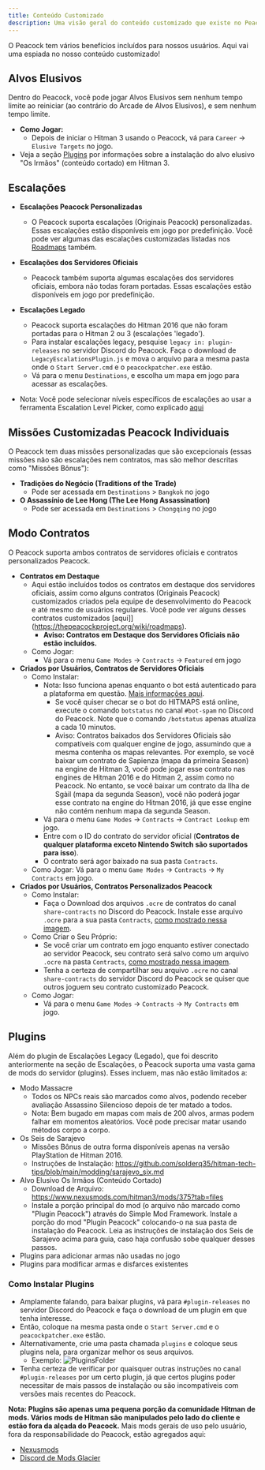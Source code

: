 ```yaml
---
title: Conteúdo Customizado
description: Uma visão geral do conteúdo customizado que existe no Peacock.
---
```


O Peacock tem vários benefícios incluídos para nossos usuários. Aqui vai uma espiada no nosso conteúdo customizado!

## Alvos Elusivos

Dentro do Peacock, você pode jogar Alvos Elusivos sem nenhum tempo limite ao reiniciar (ao contrário do Arcade de Alvos Elusivos), e sem nenhum tempo limite.

-   **Como Jogar:**
    -   Depois de iniciar o Hitman 3 usando o Peacock, vá para `Career` -> `Elusive Targets` no jogo.
-   Veja a seção [Plugins](#plugins) por informações sobre a instalação do alvo elusivo "Os Irmãos" (conteúdo cortado) em Hitman 3.

## Escalações

-   **Escalações Peacock Personalizadas**

    -   O Peacock suporta escalações (Originais Peacock) personalizadas. Essas escalações estão disponíveis em jogo por predefinição. Você pode ver algumas das escalações customizadas listadas nos [Roadmaps](https://thepeacockproject.org/wiki/roadmaps) também.

-   **Escalações dos Servidores Oficiais**
    -   Peacock também suporta algumas escalações dos servidores oficiais, embora não todas foram portadas. Essas escalações estão disponíveis em jogo por predefinição.
-   **Escalações Legado**

    -   Peacock suporta escalações do Hitman 2016 que não foram portadas para o Hitman 2 ou 3 (escalações 'legado').
    -   Para instalar escalações legacy, pesquise `legacy in: plugin-releases` no servidor Discord do Peacock. Faça o download de `LegacyEscalationsPlugin.js` e mova o arquivo para a mesma pasta onde o `Start Server.cmd` e o `peacockpatcher.exe` estão.
    -   Vá para o menu `Destinations`, e escolha um mapa em jogo para acessar as escalações.

-   Nota: Você pode selecionar níveis específicos de escalações ao usar a ferramenta Escalation Level Picker, como explicado [aqui](https://thepeacockproject.org/wiki/intel/#loadout-profiles--escalation-level-picker)

## Missões Customizadas Peacock Individuais

O Peacock tem duas missões personalizadas que são excepcionais (essas missões não são escalações nem contratos, mas são melhor descritas como "Missões Bônus"):

-   **Tradições do Negócio (Traditions of the Trade)**
    -   Pode ser acessada em `Destinations` > `Bangkok` no jogo
-   **O Assassínio de Lee Hong (The Lee Hong Assassination)**
    -   Pode ser acessada em `Destinations` > `Chongqing` no jogo

## Modo Contratos

O Peacock suporta ambos contratos de servidores oficiais e contratos personalizados Peacock.

-   **Contratos em Destaque**
    -   Aqui estão incluídos todos os contratos em destaque dos servidores oficiais, assim como alguns contratos (Originais Peacock) customizados criados pela equipe de desenvolvimento do Peacock e até mesmo de usuários regulares. Você pode ver alguns desses contratos customizados \[aqui]\](https://thepeacockproject.org/wiki/roadmaps).
        -   **Aviso: Contratos em Destaque dos Servidores Oficiais não estão incluídos.**
    -   Como Jogar:
        -   Vá para o menu `Game Modes` -> `Contracts` -> `Featured` em jogo
-   **Criados por Usuários, Contratos de Servidores Oficiais**
    -   Como Instalar:
        -   Nota: Isso funciona apenas enquanto o bot está autenticado para a plataforma em questão. [Mais informações aqui](https://bot.hitmaps.com/).
            -   Se você quiser checar se o bot do HITMAPS está online, execute o comando `botstatus` no canal `#bot-spam` no Discord do Peacock. Note que o comando `/botstatus` apenas atualiza a cada 10 minutos.
            -   Aviso: Contratos baixados dos Servidores Oficiais são compatíveis com qualquer engine de jogo, assumindo que a mesma contenha os mapas relevantes. Por exemplo, se você baixar um contrato de Sapienza (mapa da primeira Season) na engine de Hitman 3, você pode jogar esse contrato nas engines de Hitman 2016 e do Hitman 2, assim como no Peacock. No entanto, se você baixar um contrato da Ilha de Sgàil (mapa da segunda Season), você não poderá jogar esse contrato na engine do Hitman 2016, já que esse engine não contém nenhum mapa da segunda Season.
        -   Vá para o menu `Game Modes` -> `Contracts` -> `Contract Lookup` em jogo.
        -   Entre com o ID do contrato do servidor oficial (**Contratos de qualquer plataforma exceto Nintendo Switch são suportados para isso**).
        -   O contrato será agor baixado na sua pasta `Contracts`.
    -   Como Jogar: Vá para o menu `Game Modes` -> `Contracts` -> `My Contracts` em jogo.
-   **Criados por Usuários, Contratos Personalizados Peacock**
    -   Como Instalar:
        -   Faça o Download dos arquivos `.ocre` de contratos do canal `share-contracts` no Discord do Peacock. Instale esse arquivo `.ocre` para a sua pasta `Contracts`, [como mostrado nessa imagem](https://media.discordapp.net/attachments/833505136290299935/991101789426421760/unknown.png).
    -   Como Criar o Seu Próprio:
        -   Se você criar um contrato em jogo enquanto estiver conectado ao servidor Peacock, seu contrato será salvo como um arquivo `.ocre` na pasta `Contracts`, [como mostrado nessa imagem](https://media.discordapp.net/attachments/833505136290299935/991101789426421760/unknown.png).
        -   Tenha a certeza de compartilhar seu arquivo `.ocre` no canal `share-contracts` do servidor Discord do Peacock se quiser que outros joguem seu contrato customizado Peacock.
    -   Como Jogar:
        -   Vá para o menu `Game Modes` -> `Contracts` -> `My Contracts` em jogo.

## Plugins

Além do plugin de Escalações Legacy (Legado), que foi descrito anteriormente na seção de Escalações, o Peacock suporta uma vasta gama de mods do servidor (plugins). Esses incluem, mas não estão limitados a:

-   Modo Massacre
    -   Todos os NPCs reais são marcados como alvos, podendo receber avaliação Assassino Silencioso depois de ter matado a todos.
    -   Nota: Bem bugado em mapas com mais de 200 alvos, armas podem falhar em momentos aleatórios. Você pode precisar matar usando métodos corpo a corpo.
-   Os Seis de Sarajevo
    -   Missões Bônus de outra forma disponíveis apenas na versão PlayStation de Hitman 2016.
    -   Instruções de Instalação: https://github.com/solderq35/hitman-tech-tips/blob/main/modding/sarajevo_six.md
-   Alvo Elusivo Os Irmãos (Conteúdo Cortado)
    -   Download de Arquivo: https://www.nexusmods.com/hitman3/mods/375?tab=files
    -   Instale a porção principal do mod (o arquivo não marcado como "Plugin Peacock") através do Simple Mod Framework. Instale a porção do mod "Plugin Peacock" colocando-o na sua pasta de instalação do Peacock. Leia as instruções de instalação dos Seis de Sarajevo acima para guia, caso haja confusão sobe qualquer desses passos.
-   Plugins para adicionar armas não usadas no jogo
-   Plugins para modificar armas e disfarces existentes

### Como Instalar Plugins

-   Amplamente falando, para baixar plugins, vá para `#plugin-releases` no servidor Discord do Peacock e faça o download de um plugin em que tenha interesse.
-   Então, coloque na mesma pasta onde o `Start Server.cmd` e o `peacockpatcher.exe` estão.
-   Alternativamente, crie uma pasta chamada `plugins` e coloque seus plugins nela, para organizar melhor os seus arquivos.
    -   Exemplo: ![PluginsFolder](https://media.discordapp.net/attachments/1018323831468851202/1072614932790648922/image.png)
-   Tenha certeza de verificar por quaisquer outras instruções no canal `#plugin-releases` por um certo plugin, já que certos plugins poder necessitar de mais passos de instalação ou são incompatíveis com versões mais recentes do Peacock.

**Nota: Plugins são apenas uma pequena porção da comunidade Hitman de mods. Vários mods de Hitman são manipulados pelo lado do cliente e estão fora da alçada do Peacock.** Mais mods gerais de uso pelo usuário, fora da responsabilidade do Peacock, estão agregados aqui:

-   [Nexusmods](https://www.nexusmods.com/hitman3)
-   [Discord de Mods Glacier](https://discord.com/invite/6UDtuYhZP6)
